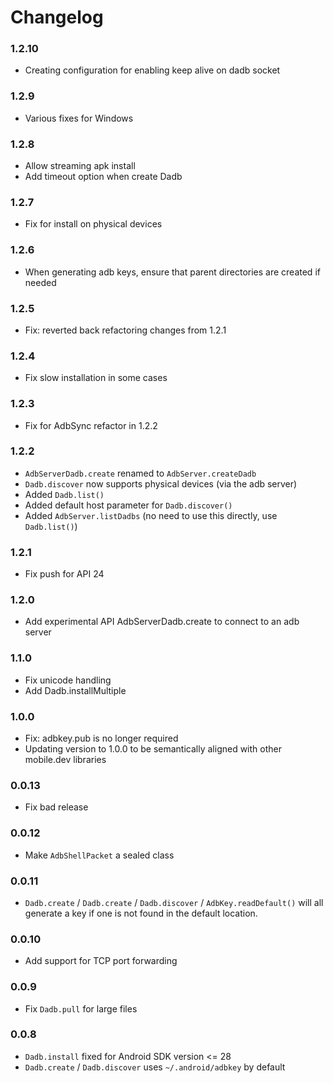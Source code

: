 # Changelog

### 1.2.10

* Creating configuration for enabling keep alive on dadb socket

### 1.2.9

* Various fixes for Windows

### 1.2.8

* Allow streaming apk install
* Add timeout option when create Dadb

### 1.2.7

* Fix for install on physical devices

### 1.2.6

* When generating adb keys, ensure that parent directories are created if needed

### 1.2.5

* Fix: reverted back refactoring changes from 1.2.1

### 1.2.4

* Fix slow installation in some cases

### 1.2.3

* Fix for AdbSync refactor in 1.2.2

### 1.2.2

* `AdbServerDadb.create` renamed to `AdbServer.createDadb`
* `Dadb.discover` now supports physical devices (via the adb server)
* Added `Dadb.list()`
* Added default host parameter for `Dadb.discover()`
* Added `AdbServer.listDadbs` (no need to use this directly, use `Dadb.list()`)

### 1.2.1

* Fix push for API 24

### 1.2.0

* Add experimental API AdbServerDadb.create to connect to an adb server

### 1.1.0

* Fix unicode handling
* Add Dadb.installMultiple

### 1.0.0

* Fix: adbkey.pub is no longer required
* Updating version to 1.0.0 to be semantically aligned with other mobile.dev libraries

### 0.0.13

* Fix bad release

### 0.0.12

* Make `AdbShellPacket` a sealed class

### 0.0.11

* `Dadb.create` / `Dadb.create` / `Dadb.discover` / `AdbKey.readDefault()` will all generate a key if one is not found in the default location.

### 0.0.10

* Add support for TCP port forwarding

### 0.0.9

* Fix `Dadb.pull` for large files

### 0.0.8

* `Dadb.install` fixed for Android SDK version <= 28
* `Dadb.create` / `Dadb.discover` uses `~/.android/adbkey` by default
